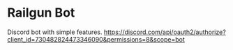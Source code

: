 # Railgun Bot
Discord bot with simple features.
https://discord.com/api/oauth2/authorize?client_id=730482824473346090&permissions=8&scope=bot
